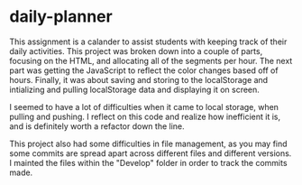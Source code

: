 # daily-planner

This assignment is a calander to assist students with keeping track of their daily activities. This project was broken down into a couple of parts, focusing on the HTML, and allocating all of the segments per hour. The next part was getting the JavaScript to reflect the color changes based off of hours. Finally, it was about saving and storing to the localStorage and intializing and pulling localStorage data and displaying it on screen. 

I seemed to have a lot of difficulties when it came to local storage, when pulling and pushing. I reflect on this code and realize how inefficient it is, and is definitely worth a refactor down the line. 

This project also had some difficulties in file management, as you may find some commits are spread apart across different files and different versions. I mainted the files within the "Develop" folder in order to track the commits made.

